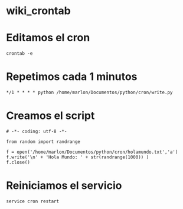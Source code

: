 # wiki_crontab

# Editamos el cron
```  
crontab -e
```  

# Repetimos cada 1 minutos
```  
*/1 * * * * python /home/marlon/Documentos/python/cron/write.py
```  


# Creamos el script
```  
# -*- coding: utf-8 -*-

from random import randrange

f = open('/home/marlon/Documentos/python/cron/holamundo.txt','a')
f.write('\n' + 'Hola Mundo: ' + str(randrange(1000)) )
f.close()
```  

# Reiniciamos el servicio
```  
service cron restart

```  
